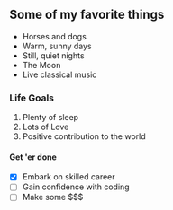 ## Some of my favorite things

- Horses and dogs
- Warm, sunny days
- Still, quiet nights
- The Moon
- Live classical music


### Life Goals
1. Plenty of sleep
2. Lots of Love
3. Positive contribution to the world

#### Get 'er done

- [x] Embark on skilled career
- [ ] Gain confidence with coding
- [ ] Make some $$$